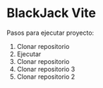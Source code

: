 # BlackJack Vite

Pasos para ejecutar proyecto:

1. Clonar repositorio
2. Ejecutar 
3. Clonar repositorio
4. Clonar repositorio 3
4. Clonar repositorio 2